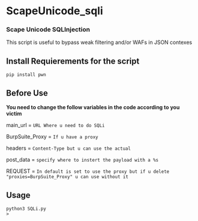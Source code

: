 # ScapeUnicode_sqli
### Scape Unicode SQLInjection

This script is useful to bypass weak filtering and/or WAFs in JSON contexes

## Install Requierements for the script
 ```shell
 pip install pwn
 ```
## Before Use
**You need to change the follow variables in the code according to you victim**

main_url = `URL Where u need to do SQLi`

BurpSuite_Proxy = `If u have a proxy`

headers = `Content-Type but u can use the actual`

post_data = `specify where to instert the payload with a %s`


REQUEST = `In default is set to use the proxy but if u delete "proxies=BurpSuite_Proxy" u can use without it`

## Usage
```shell
python3 SQLi.py
>
```



